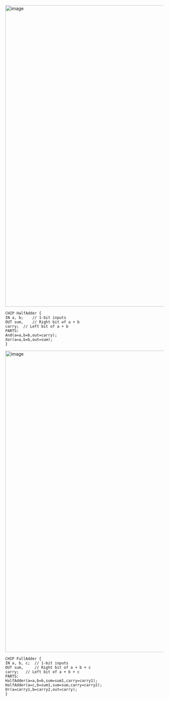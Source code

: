 <img width="960" alt="image" src="https://github.com/user-attachments/assets/aafc96f5-e15a-4204-98ef-98197676caf7">

    CHIP HalfAdder {
    IN a, b;    // 1-bit inputs
    OUT sum,    // Right bit of a + b 
    carry;  // Left bit of a + b
    PARTS:
    And(a=a,b=b,out=carry);
    Xor(a=a,b=b,out=sum);
    }
    
<img width="960" alt="image" src="https://github.com/user-attachments/assets/d365bc60-480d-4eee-9040-9796b5ed9cd9">
    
    CHIP FullAdder {
    IN a, b, c;  // 1-bit inputs
    OUT sum,     // Right bit of a + b + c
    carry;   // Left bit of a + b + c
    PARTS:
    HalfAdder(a=a,b=b,sum=sum1,carry=carry1);
    HalfAdder(a=c,b=sum1,sum=sum,carry=carry2);
    Or(a=carry1,b=carry2,out=carry);
    }
